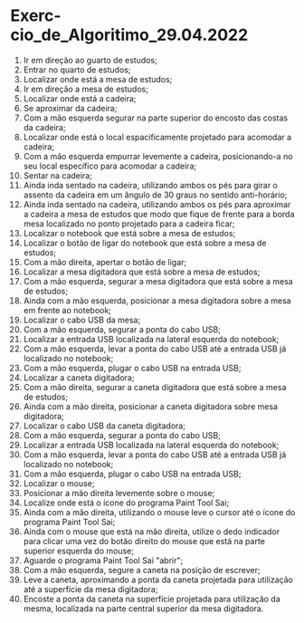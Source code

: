 # Exerc-cio_de_Algoritimo_29.04.2022

01. Ir em direção ao guarto de estudos;
02. Entrar no quarto de estudos;
03. Localizar onde está a mesa de estudos;
04. Ir em direção a mesa de estudos;
05. Localizar onde está a cadeira;
06. Se aproximar da cadeira;
07. Com a mão esquerda segurar na parte superior do encosto das costas da cadeira;
08. Localizar onde está o local espacificamente projetado para acomodar a cadeira;
09. Com a mão esquerda empurrar levemente a cadeira, posicionando-a no seu local específico para
acomodar a cadeira;
10. Sentar na cadeira;
11. Ainda inda sentado na cadeira, utilizando ambos os pés para girar o assento da cadeira em
um ângulo de 30 graus no sentido anti-horário;
12. Ainda inda sentado na cadeira, utilizando ambos os pés para aproximar a cadeira a mesa de estudos
que modo que fique de frente para a borda mesa localizado no ponto projetado para a cadeira ficar;
13. Localizar o notebook que está sobre a mesa de estudos;
14. Localizar o botão de ligar do notebook que está sobre a mesa de estudos;
15. Com a mão direita, apertar o botão de ligar;
16. Localizar a mesa digitadora que está sobre a mesa de estudos;
17. Com a mão esquerda, segurar a mesa digitadora que está sobre a mesa de estudos;
18. Ainda com a mão esquerda, posicionar a mesa digitadora sobre a mesa em frente ao notebook;
19. Localizar o cabo USB da mesa;
20. Com a mão esquerda, segurar a ponta do cabo USB;
21. Localizar a entrada USB localizada na lateral esquerda do notebook;
22. Com a mão esquerda, levar a ponta do cabo USB até a entrada USB já localizado no notebook;
23. Com a mão esquerda, plugar o cabo USB na entrada USB;
24. Localizar a caneta digitadora;
25. Com a mão direita, segurar a caneta digitadora que está sobre a mesa de estudos;
26. Ainda com a mão direita, posicionar a caneta digitadora sobre mesa digitadora;
27. Localizar o cabo USB da caneta digitadora;
28. Com a mão esquerda, segurar a ponta do cabo USB;
29. Localizar a entrada USB localizada na lateral esquerda do notebook;
30. Com a mão esquerda, levar a ponta do cabo USB até a entrada USB já localizado no notebook;
31. Com a mão esquerda, plugar o cabo USB na entrada USB;
32. Localizar o mouse;
33. Posicionar a mão direita levemente sobre o mouse;
34. Localize onde está o ícone do programa Paint Tool Sai;
35. Ainda com a mão direita, utilizando o mouse leve o cursor até o ícone do programa Paint Tool Sai;
36. Ainda com o mouse que está na mão direita, utilize o dedo indicador para clicar uma vez do botão
direito do mouse que está na parte superior esquerda do mouse;
37. Aguarde o programa Paint Tool Sai "abrir";
38. Com a mão esquerda, segure a caneta na posição de escrever;
39. Leve a caneta, aproximando a ponta da caneta projetada para utilização até a superfície da mesa
digitadora;
40. Encoste a ponta da caneta na superfície projetada para utilização da mesma, localizada na parte
central superior da mesa digitadora.
